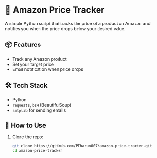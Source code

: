 # 🛒 Amazon Price Tracker

A simple Python script that tracks the price of a product on Amazon and notifies you when the price drops below your desired value.

## 📦 Features

- Track any Amazon product
- Set your target price
- Email notification when price drops

## 🛠️ Tech Stack

- Python
- `requests`, `bs4` (BeautifulSoup)
- `smtplib` for sending emails

## 🧪 How to Use

1. Clone the repo:
   ```bash
   git clone https://github.com/PTharun007/amazon-price-tracker.git
   cd amazon-price-tracker
